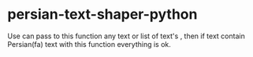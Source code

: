 # persian-text-shaper-python
Use can pass to this function any text or list of text's , then if text contain Persian(fa) text with this function  everything is ok.
